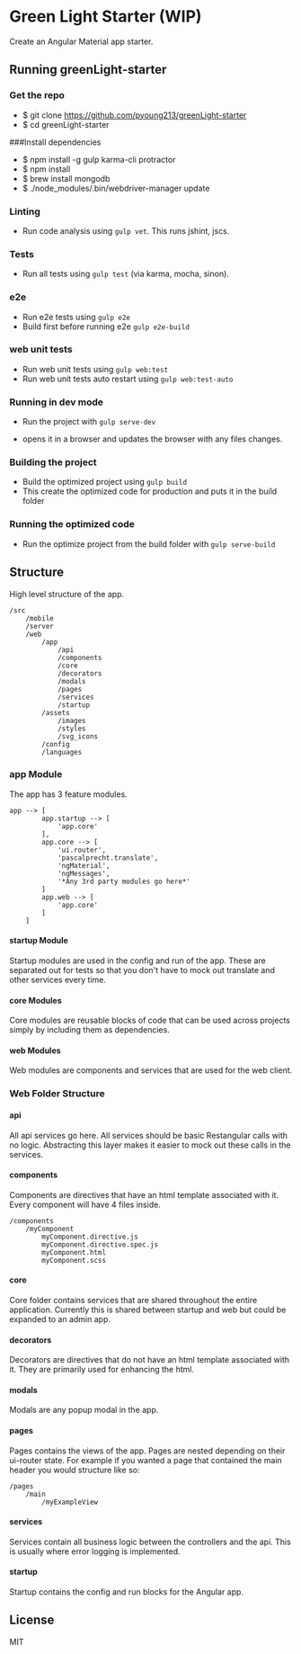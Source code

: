 Green Light Starter (WIP)
========

Create an Angular Material app starter.

## Running greenLight-starter

### Get the repo
  - $ git clone https://github.com/pyoung213/greenLight-starter
  - $ cd greenLight-starter

###Install dependencies

  - $ npm install -g gulp karma-cli protractor
  - $ npm install
  - $ brew install mongodb
  - $ ./node_modules/.bin/webdriver-manager update

### Linting
 - Run code analysis using `gulp vet`. This runs jshint, jscs.

### Tests
 - Run all tests using `gulp test` (via karma, mocha, sinon).

### e2e
  - Run e2e tests using `gulp e2e`
  - Build first before running e2e `gulp e2e-build`

### web unit tests
  - Run web unit tests using `gulp web:test`
  - Run web unit tests auto restart using `gulp web:test-auto`

### Running in dev mode
 - Run the project with `gulp serve-dev`

 - opens it in a browser and updates the browser with any files changes.

### Building the project
 - Build the optimized project using `gulp build`
 - This create the optimized code for production and puts it in the build folder

### Running the optimized code
 - Run the optimize project from the build folder with `gulp serve-build`

## Structure
High level structure of the app.

	/src
        /mobile
        /server
		/web
			/app
                /api
                /components
                /core
                /decorators
                /modals
                /pages
                /services
                /startup
            /assets
                /images
                /styles
                /svg_icons
            /config
            /languages

### app Module
The app has 3 feature modules.

```
app --> [
        app.startup --> [
            'app.core'
        ],
        app.core --> [
            'ui.router',
            'pascalprecht.translate',
            'ngMaterial',
            'ngMessages',
            '*Any 3rd party modules go here*'
        ]
        app.web --> [
            'app.core'
        ]
    ]
```

#### startup Module
Startup modules are used in the config and run of the app.  These are separated out for tests so that you don't have to mock out translate and other services every time.

#### core Modules
Core modules are reusable blocks of code that can be used across projects simply by including them as dependencies.

#### web Modules
Web modules are components and services that are used for the web client.

### Web Folder Structure

#### api
All api services go here.  All services should be basic Restangular calls with no logic.  Abstracting this layer makes it easier to mock out these calls in the services.

#### components
Components are directives that have an html template associated with it.  Every component will have 4 files inside.

    /components
        /myComponent
            myComponent.directive.js
            myComponent.directive.spec.js
            myComponent.html
            myComponent.scss

#### core
Core folder contains services that are shared throughout the entire application.  Currently this is shared between startup and web but could be expanded to an admin app.

#### decorators
Decorators are directives that do not have an html template associated with it.  They are primarily used for enhancing the html.

#### modals
Modals are any popup modal in the app.

#### pages
Pages contains the views of the app. Pages are nested depending on their ui-router state.  For example if you wanted a page that contained the main header you would structure like so:

    /pages
        /main
            /myExampleView

#### services
Services contain all business logic between the controllers and the api.  This is usually where error logging is implemented.

#### startup
Startup contains the config and run blocks for the Angular app.

## License

MIT
